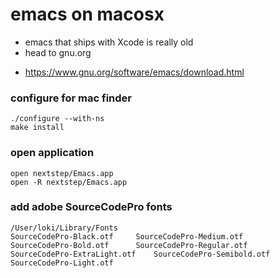 # emacs on macosx

* emacs that ships with Xcode is really old
* head to gnu.org
- https://www.gnu.org/software/emacs/download.html

### configure for mac finder
```
./configure --with-ns
make install
```

### open application
```
open nextstep/Emacs.app
open -R nextstep/Emacs.app
```

### add adobe SourceCodePro fonts
```
/User/loki/Library/Fonts
SourceCodePro-Black.otf		SourceCodePro-Medium.otf
SourceCodePro-Bold.otf		SourceCodePro-Regular.otf
SourceCodePro-ExtraLight.otf	SourceCodePro-Semibold.otf
SourceCodePro-Light.otf
```

